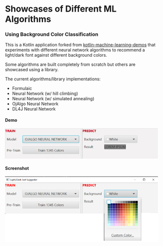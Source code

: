 # Showcases of Different ML Algorithms

### Using Background Color Classification

This is a Kotlin application forked from [kotlin-machine-learning-demos](https://github.com/thomasnield/kotlin-machine-learning-demos) that experiments with different neural network algorithms to recommend a light/dark font against different background colors. 

Some algorithms are built completely from scratch but others are showcased using a library. 

The current algorithms/library implementations: 

- Formulaic
- Neural Network (w/ hill climbing)
- Neural Network (w/ simulated annealing)
- OjAlgo Neural Network 
- DL4J Neural Network 

#### Demo
![](demo.gif)
#### Screenshot
![](demo.png)
